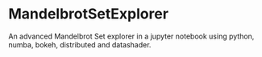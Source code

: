 # MandelbrotSetExplorer
An advanced Mandelbrot Set explorer in a jupyter notebook using python, numba, bokeh, distributed and datashader.
